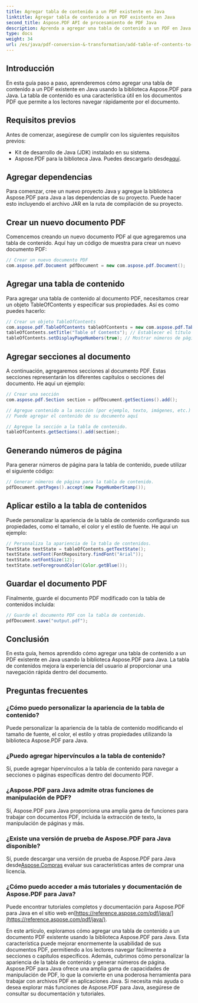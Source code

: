 ```yaml
---
title: Agregar tabla de contenido a un PDF existente en Java
linktitle: Agregar tabla de contenido a un PDF existente en Java
second_title: Aspose.PDF API de procesamiento de PDF Java
description: Aprenda a agregar una tabla de contenido a un PDF en Java usando Aspose.PDF para Java. Mejore la navegación de documentos con esta guía paso a paso.
type: docs
weight: 34
url: /es/java/pdf-conversion-&-transformation/add-table-of-contents-to-existing-pdf-in-java/
---
```


## Introducción
En esta guía paso a paso, aprenderemos cómo agregar una tabla de contenido a un PDF existente en Java usando la biblioteca Aspose.PDF para Java. La tabla de contenido es una característica útil en los documentos PDF que permite a los lectores navegar rápidamente por el documento.

## Requisitos previos
Antes de comenzar, asegúrese de cumplir con los siguientes requisitos previos:
- Kit de desarrollo de Java (JDK) instalado en su sistema.
-  Aspose.PDF para la biblioteca Java. Puedes descargarlo desde[aquí](https://releases.aspose.com/pdf/java/).

## Agregar dependencias
Para comenzar, cree un nuevo proyecto Java y agregue la biblioteca Aspose.PDF para Java a las dependencias de su proyecto. Puede hacer esto incluyendo el archivo JAR en la ruta de compilación de su proyecto.

## Crear un nuevo documento PDF
Comencemos creando un nuevo documento PDF al que agregaremos una tabla de contenido. Aquí hay un código de muestra para crear un nuevo documento PDF:

```java
// Crear un nuevo documento PDF
com.aspose.pdf.Document pdfDocument = new com.aspose.pdf.Document();
```

## Agregar una tabla de contenido
Para agregar una tabla de contenido al documento PDF, necesitamos crear un objeto TableOfContents y especificar sus propiedades. Así es como puedes hacerlo:

```java
// Crear un objeto TableOfContents
com.aspose.pdf.TableOfContents tableOfContents = new com.aspose.pdf.TableOfContents();
tableOfContents.setTitle("Table of Contents"); // Establecer el título de la tabla de contenidos.
tableOfContents.setDisplayPageNumbers(true); // Mostrar números de página
```

## Agregar secciones al documento
A continuación, agregaremos secciones al documento PDF. Estas secciones representarán los diferentes capítulos o secciones del documento. He aquí un ejemplo:

```java
// Crear una sección
com.aspose.pdf.Section section = pdfDocument.getSections().add();

// Agregue contenido a la sección (por ejemplo, texto, imágenes, etc.)
// Puede agregar el contenido de su documento aquí

// Agregue la sección a la tabla de contenido.
tableOfContents.getSections().add(section);
```

## Generando números de página
Para generar números de página para la tabla de contenido, puede utilizar el siguiente código:

```java
// Generar números de página para la tabla de contenido.
pdfDocument.getPages().accept(new PageNumberStamp());
```

## Aplicar estilo a la tabla de contenidos
Puede personalizar la apariencia de la tabla de contenido configurando sus propiedades, como el tamaño, el color y el estilo de fuente. He aquí un ejemplo:

```java
// Personaliza la apariencia de la tabla de contenidos.
TextState textState = tableOfContents.getTextState();
textState.setFont(FontRepository.findFont("Arial"));
textState.setFontSize(12);
textState.setForegroundColor(Color.getBlue());
```

## Guardar el documento PDF
Finalmente, guarde el documento PDF modificado con la tabla de contenidos incluida:

```java
// Guarde el documento PDF con la tabla de contenido.
pdfDocument.save("output.pdf");
```

## Conclusión
En esta guía, hemos aprendido cómo agregar una tabla de contenido a un PDF existente en Java usando la biblioteca Aspose.PDF para Java. La tabla de contenidos mejora la experiencia del usuario al proporcionar una navegación rápida dentro del documento.

## Preguntas frecuentes
### ¿Cómo puedo personalizar la apariencia de la tabla de contenido?
Puede personalizar la apariencia de la tabla de contenido modificando el tamaño de fuente, el color, el estilo y otras propiedades utilizando la biblioteca Aspose.PDF para Java.

### ¿Puedo agregar hipervínculos a la tabla de contenido?
Sí, puede agregar hipervínculos a la tabla de contenido para navegar a secciones o páginas específicas dentro del documento PDF.

### ¿Aspose.PDF para Java admite otras funciones de manipulación de PDF?
Sí, Aspose.PDF para Java proporciona una amplia gama de funciones para trabajar con documentos PDF, incluida la extracción de texto, la manipulación de páginas y más.

### ¿Existe una versión de prueba de Aspose.PDF para Java disponible?
 Sí, puede descargar una versión de prueba de Aspose.PDF para Java desde[Aspose.Compras](https://purchase.aspose.com/temporary-license/) evaluar sus características antes de comprar una licencia.

### ¿Cómo puedo acceder a más tutoriales y documentación de Aspose.PDF para Java?
 Puede encontrar tutoriales completos y documentación para Aspose.PDF para Java en el sitio web en[https://reference.aspose.com/pdf/java/](https://reference.aspose.com/pdf/java/).

En este artículo, exploramos cómo agregar una tabla de contenido a un documento PDF existente usando la biblioteca Aspose.PDF para Java. Esta característica puede mejorar enormemente la usabilidad de sus documentos PDF, permitiendo a los lectores navegar fácilmente a secciones o capítulos específicos. Además, cubrimos cómo personalizar la apariencia de la tabla de contenido y generar números de página. Aspose.PDF para Java ofrece una amplia gama de capacidades de manipulación de PDF, lo que la convierte en una poderosa herramienta para trabajar con archivos PDF en aplicaciones Java. Si necesita más ayuda o desea explorar más funciones de Aspose.PDF para Java, asegúrese de consultar su documentación y tutoriales.